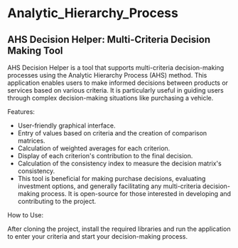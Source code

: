 # Analytic_Hierarchy_Process
## AHS Decision Helper: Multi-Criteria Decision Making Tool

AHS Decision Helper is a tool that supports multi-criteria decision-making processes using the Analytic Hierarchy Process (AHS) method. This application enables users to make informed decisions between products or services based on various criteria. It is particularly useful in guiding users through complex decision-making situations like purchasing a vehicle.

Features:

* User-friendly graphical interface.
* Entry of values based on criteria and the creation of comparison matrices.
* Calculation of weighted averages for each criterion.
* Display of each criterion's contribution to the final decision.
* Calculation of the consistency index to measure the decision matrix's consistency.
* This tool is beneficial for making purchase decisions, evaluating investment options, and generally facilitating any multi-criteria decision-making process. It is open-source for those interested in developing and contributing to the project.

How to Use:

After cloning the project, install the required libraries and run the application to enter your criteria and start your decision-making process.
